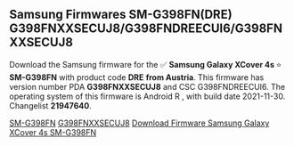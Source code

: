<h2>Samsung Firmwares SM-G398FN(DRE) G398FNXXSECUJ8/G398FNDREECUI6/G398FNXXSECUJ8</h2>
Download the Samsung firmware for the ✅ <strong>Samsung Galaxy XCover 4s </strong> ⭐ <strong>SM-G398FN</strong> with product code <strong>DRE</strong> <strong> from Austria</strong>. This firmware has version number PDA <strong>G398FNXXSECUJ8</strong> and CSC G398FNDREECUI6. The operating system of this firmware is Android R , with build date 2021-11-30. Changelist <strong>21947640</strong>.


[SM-G398FN](https://samfirm.shop/samsung/model/SM-G398FN)
[G398FNXXSECUJ8](https://samfirm.shop/samsung/pda/G398FNXXSECUJ8)
[Download Firmware Samsung Galaxy XCover 4s SM-G398FN](https://samfirm.shop/samsung/firmware/479633)
